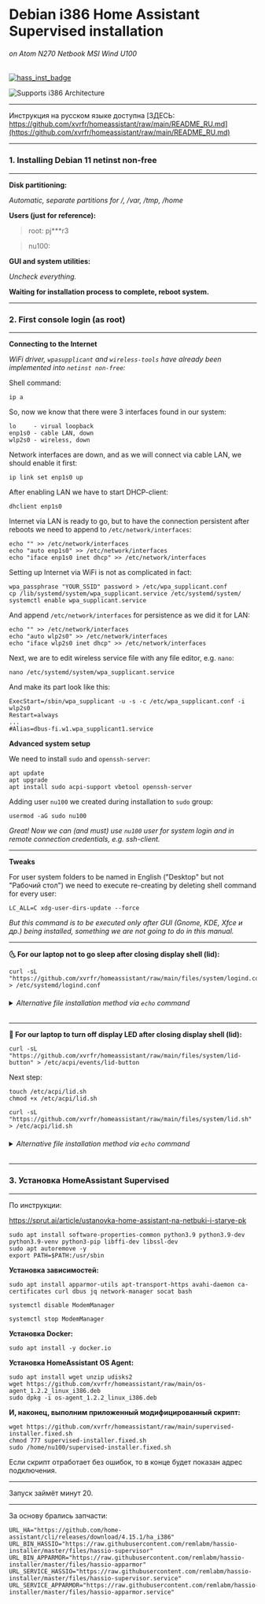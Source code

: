 
# Debian i386 Home Assistant Supervised installation


###### on Atom N270 Netbook MSI Wind U100

[![hass_inst_badge](https://img.shields.io/badge/HomeAssistant-Installer-blue.svg)](https://www.home-assistant.io/)

![Supports i386 Architecture](https://img.shields.io/badge/i386-yes-green.svg)
** **

Инструкция на русском языке доступна [ЗДЕСЬ: https://github.com/xvrfr/homeassistant/raw/main/README_RU.md](https://github.com/xvrfr/homeassistant/raw/main/README_RU.md)

---

### 1. Installing Debian 11 netinst non-free

** **

**Disk partitioning:**

_Automatic, separate partitions for /, /var, /tmp, /home_


**Users (just for reference):**

> root: pj***r3

> nu100: 


**GUI and system utilities:**

_Uncheck everything._

**Waiting for installation process to complete, reboot system.**

** **

### 2. First console login (as root)

** **

**Connecting to the Internet**

_WiFi driver, `wpasupplicant` and `wireless-tools` have already been implemented into `netinst non-free`:_

Shell command:

```Shell
ip a
```

So, now we know that there were 3 interfaces found in our system:
```
lo     - virual loopback
enp1s0 - cable LAN, down
wlp2s0 - wireless, down
```

Network interfaces are down, and as we will connect via cable LAN, we should enable it first:

```
ip link set enp1s0 up
```

After enabling LAN we have to start DHCP-client:
```
dhclient enp1s0
```

Internet via LAN is ready to go, but to have the connection persistent after reboots we need to append to `/etc/network/interfaces`:
```
echo "" >> /etc/network/interfaces
echo "auto enp1s0" >> /etc/network/interfaces
echo "iface enp1s0 inet dhcp" >> /etc/network/interfaces
```
Setting up Internet via WiFi is not as complicated in fact:
```
wpa_passphrase "YOUR_SSID" password > /etc/wpa_supplicant.conf
cp /lib/systemd/system/wpa_supplicant.service /etc/systemd/system/
systemctl enable wpa_supplicant.service
```
And append `/etc/network/interfaces` for persistence as we did it for LAN:
```
echo "" >> /etc/network/interfaces
echo "auto wlp2s0" >> /etc/network/interfaces
echo "iface wlp2s0 inet dhcp" >> /etc/network/interfaces
```
Next, we are to edit wireless service file with any file editor, e.g. `nano`:
```
nano /etc/systemd/system/wpa_supplicant.service
```
And make its part look like this:
```
ExecStart=/sbin/wpa_supplicant -u -s -c /etc/wpa_supplicant.conf -i wlp2s0
Restart=always
...
#Alias=dbus-fi.w1.wpa_supplicant1.service
```

**Advanced system setup**

We need to install `sudo` and `openssh-server`:
```
apt update
apt upgrade
apt install sudo acpi-support vbetool openssh-server 
```

Adding user `nu100` we created during installation to `sudo` group:
```
usermod -aG sudo nu100
```

_Great! Now we can (and must) use `nu100` user for system login and in remote connection credentials, e.g. ssh-client._

---

**Tweaks**

For user system folders to be named in English ("Desktop" but not "Рабочий стол") we need to execute re-creating by deleting shell command for every user:
```
LC_ALL=C xdg-user-dirs-update --force
```
_But this command is to be executed only after GUI (Gnome, KDE, Xfce и др.) being installed, something we are not going to do in this manual._

---

**🌜 For our laptop not to go sleep after closing display shell (lid):**

```
curl -sL "https://github.com/xvrfr/homeassistant/raw/main/files/system/logind.conf" > /etc/systemd/logind.conf
```
<h6><details><summary>Alternative file installation method via <code>echo</code> command
</summary>

```
echo "# /etc/systemd/logind.conf" > /etc/systemd/logind.conf
echo "[Login]" >> /etc/systemd/logind.conf
echo "HandleLidSwitch=ignore" >> /etc/systemd/logind.conf
echo "HandleLidSwitchDocked=ignore" >> /etc/systemd/logind.conf
echo "LidSwitchIgnoreInhibited=no" >> /etc/systemd/logind.conf
```
</details></h6>

---

**🔅 For our laptop to turn off display LED after closing display shell (lid):**

```
curl -sL "https://github.com/xvrfr/homeassistant/raw/main/files/system/lid-button" > /etc/acpi/events/lid-button
```

Next step:

```
touch /etc/acpi/lid.sh
chmod +x /etc/acpi/lid.sh
```
```
curl -sL "https://github.com/xvrfr/homeassistant/raw/main/files/system/lid.sh" > /etc/acpi/lid.sh
```
<h6><details><summary>Alternative file installation method via <code>echo</code> command
</summary>

```
echo "event=button/lid.*" > /etc/acpi/events/lid-button
echo "action=/etc/acpi/lid.sh" >> /etc/acpi/events/lid-button
```
```
touch /etc/acpi/lid.sh
chmod +x /etc/acpi/lid.sh
```
```
echo '#!/bin/bash' >  /etc/acpi/lid.sh
echo "" >> /etc/acpi/lid.sh
echo "grep -q close /proc/acpi/button/lid/*/state" >> /etc/acpi/lid.sh
echo "" >> /etc/acpi/lid.sh
echo "if [ $? = 0 ]; then" >> /etc/acpi/lid.sh
echo "    sleep 0.2" >> /etc/acpi/lid.sh
echo "echo \"vbetool dpms off\"" >> /etc/acpi/lid.sh
echo "fi" >> /etc/acpi/lid.sh
echo "" >> /etc/acpi/lid.sh
echo "grep -q open /proc/acpi/button/lid/*/state" >> /etc/acpi/lid.sh
echo "" >> /etc/acpi/lid.sh
echo "if [ $? = 0 ]; then" >> /etc/acpi/lid.sh
echo "    vbetool dpms on" >> /etc/acpi/lid.sh
echo "fi" >> /etc/acpi/lid.sh
```
To check file creation (optional) use command:
```
nano /etc/acpi/lid.sh
```
</details></h6>

** **
### 3. Установка HomeAssistant Supervised
** **
По инструкции:

https://sprut.ai/article/ustanovka-home-assistant-na-netbuki-i-starye-pk
```
sudo apt install software-properties-common python3.9 python3.9-dev python3.9-venv python3-pip libffi-dev libssl-dev
sudo apt autoremove -y 
export PATH=$PATH:/usr/sbin
```
**Установка зависимостей:**
```
sudo apt install apparmor-utils apt-transport-https avahi-daemon ca-certificates curl dbus jq network-manager socat bash 
```
```
systemctl disable ModemManager 
```
```
systemctl stop ModemManager 
```
**Установка Docker:**
```
sudo apt install -y docker.io
```
**Установка HomeAssistant OS Agent:**
```
sudo apt install wget unzip udisks2
wget https://github.com/xvrfr/homeassistant/raw/main/os-agent_1.2.2_linux_i386.deb
sudo dpkg -i os-agent_1.2.2_linux_i386.deb
```

**И, наконец, выполним приложенный модифицированный скрипт:**
```
wget https://github.com/xvrfr/homeassistant/raw/main/supervised-installer.fixed.sh
chmod 777 supervised-installer.fixed.sh
sudo /home/nu100/supervised-installer.fixed.sh
```
Если скрипт отработает без ошибок, то в конце будет показан адрес подключения.
** **
Запуск займёт минут 20.
** **
За основу брались запчасти:
```
URL_HA="https://github.com/home-assistant/cli/releases/download/4.15.1/ha_i386"    
URL_BIN_HASSIO="https://raw.githubusercontent.com/remlabm/hassio-installer/master/files/hassio-supervisor"
URL_BIN_APPARMOR="https://raw.githubusercontent.com/remlabm/hassio-installer/master/files/hassio-apparmor"
URL_SERVICE_HASSIO="https://raw.githubusercontent.com/remlabm/hassio-installer/master/files/hassio-supervisor.service"
URL_SERVICE_APPARMOR="https://raw.githubusercontent.com/remlabm/hassio-installer/master/files/hassio-apparmor.service"
```
